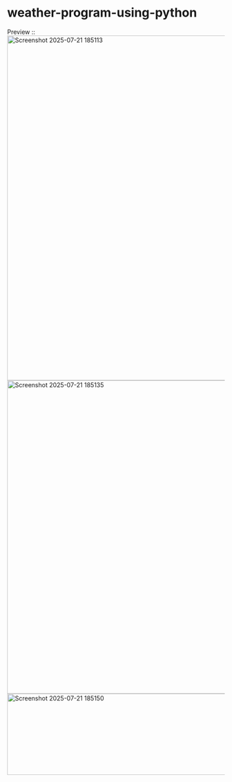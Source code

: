 # weather-program-using-python<br>
Preview :: <br>
<img width="751" height="798" alt="Screenshot 2025-07-21 185113" src="https://github.com/user-attachments/assets/41a4c031-9b33-41c0-b83e-32129620a617" /><br>
<img width="783" height="725" alt="Screenshot 2025-07-21 185135" src="https://github.com/user-attachments/assets/ae964461-b077-4af4-a650-79cd81555cde" /><br>
<img width="749" height="188" alt="Screenshot 2025-07-21 185150" src="https://github.com/user-attachments/assets/44f031b4-9f52-44cf-bab4-ae797fca424b" /><br>
